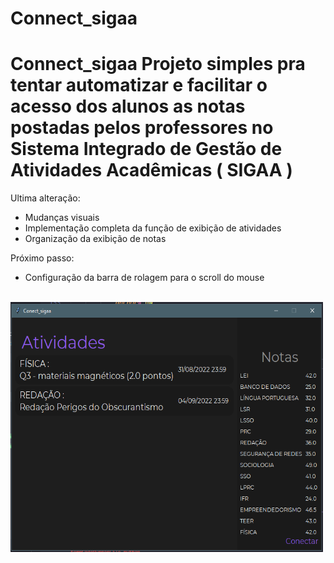 # Connect_sigaa
# Connect_sigaa Projeto simples pra tentar automatizar e facilitar o acesso dos alunos as notas postadas pelos professores no Sistema Integrado de Gestão de Atividades Acadêmicas ( SIGAA )

Ultima alteração:
- Mudanças visuais
- Implementação completa da função de exibição de atividades
- Organização da exibição de notas

Próximo passo:
- Configuração da barra de rolagem para o scroll do mouse
<br>
<img src="img1.png" alt="imagem ilustrativa" style="height: 400px; width:500px;"/>

